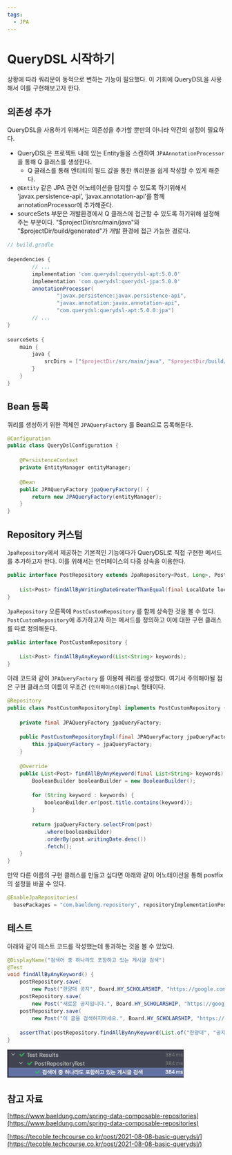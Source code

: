 ```yaml
---
tags:
  - JPA
---
```

# QueryDSL 시작하기

상황에 따라 쿼리문이 동적으로 변하는 기능이 필요했다. 이 기회에 QueryDSL을 사용해서 이를 구현해보고자 한다.

## 의존성 추가

QueryDSL을 사용하기 위해서는 의존성을 추가할 뿐만의 아니라 약간의 설정이 필요하다. 

- QueryDSL은 프로젝트 내에 있는 Entity들을 스캔하여 `JPAAnnotationProcessor` 을 통해 Q 클래스를 생성한다.
    - Q 클래스를 통해 엔티티의 필드 값을 통한 쿼리문을 쉽게 작성할 수 있게 해준다.
- `@Entity` 같은 JPA 관련 어노테이션을 탐지할 수 있도록 하기위해서 'javax.persistence-api’, ‘javax.annotation-api’를 함께 annotationProcessor에 추가해준다.
- sourceSets 부분은 개발환경에서 Q 클래스에 접근할 수 있도록 하기위해 설정해주는 부분이다. "$projectDir/src/main/java"와 "$projectDir/build/generated"가 개발 환경에 접근 가능한 경로다.

```groovy
// build.gradle

dependencies {
		// ...
		implementation 'com.querydsl:querydsl-apt:5.0.0'
		implementation 'com.querydsl:querydsl-jpa:5.0.0'
		annotationProcessor(
		        "javax.persistence:javax.persistence-api",
		        "javax.annotation:javax.annotation-api",
		        "com.querydsl:querydsl-apt:5.0.0:jpa")
		// ...
}

sourceSets {
    main {
        java {
            srcDirs = ["$projectDir/src/main/java", "$projectDir/build/generated"]
        }
    }
}
```

## Bean 등록

쿼리를 생성하기 위한 객체인 `JPAQueryFactory` 를 Bean으로 등록해둔다.

```java
@Configuration
public class QueryDslConfiguration {

    @PersistenceContext
    private EntityManager entityManager;

    @Bean
    public JPAQueryFactory jpaQueryFactory() {
        return new JPAQueryFactory(entityManager);
    }
}
```

## Repository 커스텀

`JpaRepository`에서 제공하는 기본적인 기능에다가 QueryDSL로 직접 구현한 메서드를 추가하고자 한다. 이를 위해서는 인터페이스의 다중 상속을 이용한다.

```java
public interface PostRepository extends JpaRepository<Post, Long>, PostCustomRepository {

    List<Post> findAllByWritingDateGreaterThanEqual(final LocalDate localDate);
}
```

`JpaRepository` 오른쪽에 `PostCustomRepository` 를 함께 상속한 것을 볼 수 있다. `PostCustomRepository`에 추가하고자 하는 메서드를 정의하고 이에 대한 구현 클래스를 따로 정의해둔다.

```java
public interface PostCustomRepository {

    List<Post> findAllByAnyKeyword(List<String> keywords);
}
```

아래 코드와 같이 `JPAQueryFactory` 를 이용해 쿼리를 생성했다. 여기서 주의해야될 점은 구현 클래스의 이름이 무조건 `{인터페이스이름}Impl` 형태이다. 

```java
@Repository
public class PostCustomRepositoryImpl implements PostCustomRepository {

    private final JPAQueryFactory jpaQueryFactory;

    public PostCustomRepositoryImpl(final JPAQueryFactory jpaQueryFactory) {
        this.jpaQueryFactory = jpaQueryFactory;
    }

    @Override
    public List<Post> findAllByAnyKeyword(final List<String> keywords) {
        BooleanBuilder booleanBuilder = new BooleanBuilder();

        for (String keyword : keywords) {
            booleanBuilder.or(post.title.contains(keyword));
        }

        return jpaQueryFactory.selectFrom(post)
            .where(booleanBuilder)
            .orderBy(post.writingDate.desc())
            .fetch();
    }
}
```

만약 다른 이름의 구현 클래스를 만들고 싶다면 아래와 같이 어노테이션을 통해  postfix의 설정을 바꿀 수 있다.

```java
@EnableJpaRepositories(
  basePackages = "com.baeldung.repository", repositoryImplementationPostfix = "CustomImpl")
```

## 테스트

아래와 같이 테스트 코드를 작성했는데 통과하는 것을 볼 수 있었다.

```java
@DisplayName("검색어 중 하나라도 포함하고 있는 게시글 검색")
@Test
void findAllByAnyKeyword() {
    postRepository.save(
        new Post("한양대 공지", Board.HY_SCHOLARSHIP, "https://google.com", LocalDate.now()));
    postRepository.save(
        new Post("새로운 공지입니다.", Board.HY_SCHOLARSHIP, "https://google2.com", LocalDate.now()));
    postRepository.save(
        new Post("이 글을 검색하지마세요.", Board.HY_SCHOLARSHIP, "https://google3.com", LocalDate.now()));

    assertThat(postRepository.findAllByAnyKeyword(List.of("한양대", "공지"))).hasSize(2);
}
```

![Untitled](assets/Untitled-4552033.png)

## 참고 자료

[https://www.baeldung.com/spring-data-composable-repositories](https://www.baeldung.com/spring-data-composable-repositories)

[https://tecoble.techcourse.co.kr/post/2021-08-08-basic-querydsl/](https://tecoble.techcourse.co.kr/post/2021-08-08-basic-querydsl/)